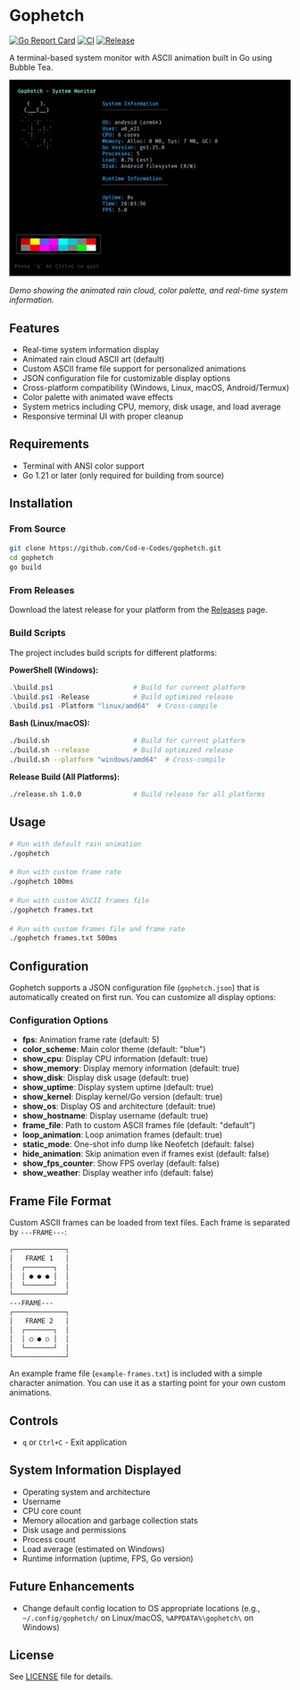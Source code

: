 # Gophetch

[![Go Report Card](https://goreportcard.com/badge/github.com/Cod-e-Codes/gophetch)](https://goreportcard.com/report/github.com/Cod-e-Codes/gophetch)
[![CI](https://github.com/Cod-e-Codes/gophetch/workflows/CI/badge.svg)](https://github.com/Cod-e-Codes/gophetch/actions)
[![Release](https://img.shields.io/github/v/release/Cod-e-Codes/gophetch)](https://github.com/Cod-e-Codes/gophetch/releases)

A terminal-based system monitor with ASCII animation built in Go using Bubble Tea.

<img src="gophetch-demo.gif" width="600" alt="Gophetch Demo">

*Demo showing the animated rain cloud, color palette, and real-time system information.*

## Features

- Real-time system information display
- Animated rain cloud ASCII art (default)
- Custom ASCII frame file support for personalized animations
- JSON configuration file for customizable display options
- Cross-platform compatibility (Windows, Linux, macOS, Android/Termux)
- Color palette with animated wave effects
- System metrics including CPU, memory, disk usage, and load average
- Responsive terminal UI with proper cleanup

## Requirements

- Terminal with ANSI color support
- Go 1.21 or later (only required for building from source)

## Installation

### From Source
```bash
git clone https://github.com/Cod-e-Codes/gophetch.git
cd gophetch
go build
```

### From Releases
Download the latest release for your platform from the [Releases](https://github.com/Cod-e-Codes/gophetch/releases) page.

### Build Scripts
The project includes build scripts for different platforms:

**PowerShell (Windows):**
```powershell
.\build.ps1                    # Build for current platform
.\build.ps1 -Release           # Build optimized release
.\build.ps1 -Platform "linux/amd64"  # Cross-compile
```

**Bash (Linux/macOS):**
```bash
./build.sh                     # Build for current platform
./build.sh --release           # Build optimized release
./build.sh --platform "windows/amd64"  # Cross-compile
```

**Release Build (All Platforms):**
```bash
./release.sh 1.0.0             # Build release for all platforms
```

## Usage

```bash
# Run with default rain animation
./gophetch

# Run with custom frame rate
./gophetch 100ms

# Run with custom ASCII frames file
./gophetch frames.txt

# Run with custom frames file and frame rate
./gophetch frames.txt 500ms
```

## Configuration

Gophetch supports a JSON configuration file (`gophetch.json`) that is automatically created on first run. You can customize all display options:

### Configuration Options

- **fps**: Animation frame rate (default: 5)
- **color_scheme**: Main color theme (default: "blue")
- **show_cpu**: Display CPU information (default: true)
- **show_memory**: Display memory information (default: true)
- **show_disk**: Display disk usage (default: true)
- **show_uptime**: Display system uptime (default: true)
- **show_kernel**: Display kernel/Go version (default: true)
- **show_os**: Display OS and architecture (default: true)
- **show_hostname**: Display username (default: true)
- **frame_file**: Path to custom ASCII frames file (default: "default")
- **loop_animation**: Loop animation frames (default: true)
- **static_mode**: One-shot info dump like Neofetch (default: false)
- **hide_animation**: Skip animation even if frames exist (default: false)
- **show_fps_counter**: Show FPS overlay (default: false)
- **show_weather**: Display weather info (default: false)

## Frame File Format

Custom ASCII frames can be loaded from text files. Each frame is separated by `---FRAME---`:

```
┌─────────────┐
│   FRAME 1   │
│  ┌───────┐  │
│  │ ● ● ● │  │
│  └───────┘  │
└─────────────┘
---FRAME---
┌─────────────┐
│   FRAME 2   │
│  ┌───────┐  │
│  │ ○ ● ○ │  │
│  └───────┘  │
└─────────────┘
```

An example frame file (`example-frames.txt`) is included with a simple character animation. You can use it as a starting point for your own custom animations.

## Controls

- `q` or `Ctrl+C` - Exit application

## System Information Displayed

- Operating system and architecture
- Username
- CPU core count
- Memory allocation and garbage collection stats
- Disk usage and permissions
- Process count
- Load average (estimated on Windows)
- Runtime information (uptime, FPS, Go version)

## Future Enhancements

- Change default config location to OS appropriate locations (e.g., `~/.config/gophetch/` on Linux/macOS, `%APPDATA%\gophetch\` on Windows)

## License

See [LICENSE](LICENSE) file for details.
